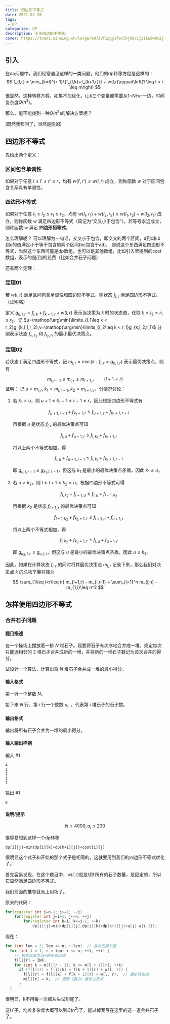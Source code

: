 ```yaml
---
title: 四边形不等式
date: 2021-02-26
tags:
 - DP
categories: DP
description: 关于四边形不等式。
cover: https://tvax1.sinaimg.cn/large/0072Vf1pgy1foxlhj08c1j31kw0w0x2j.jpg
---
```

## 引入
在dp问题中，我们经常遇见这样的一类问题，他们的dp转移方程是这样的：
$$
f_{l,r} = \min_{k=l}^{r-1}\{f_{l,k}+f_{k+1,r}\} + w(l,r)\qquad\left(1 \leq l < r \leq n\right)
$$
很显然，这种转移方程，如果不加优化，i,j,k三个变量都需要从1~N`for`一边，时间复杂度$O(n^3)$。

那么，能不能找到一种$O(n^2)$的解决方案呢？

(既然我都问了，当然是能的)

## 四边形不等式

先给出两个定义：
### 区间包含单调性

如果对于任意 $l \leq l' \leq r' \leq r$，均有 $w(l',r') \leq w(l,r)$ 成立，则称函数 $w$ 对于区间包含关系具有单调性。
### 四边形不等式
如果对于任意 $l_1\leq l_2 \leq r_1 \leq r_2$，均有 $w(l_1,r_1)+w(l_2,r_2) \leq w(l_1,r_2) + w(l_2,r_1)$ 成立，则称函数 $w$ 满足四边形不等式（简记为“交叉小于包含”）。若等号永远成立，则称函数 $w$ 满足 **四边形恒等式**。

怎么理解呢？
可以理解为一句话，交叉小于包含，即交叉的两个区间，a到c和b到d的值满足小于等于包含的两个区间(bc包含于ad)，
则说这个东西满足四边形不等式，当然这个东西可能是dp数组，也可以是其他数组，比如引入里提到的cost数组，表示的是i到j的花费（比如合并石子问题）

还有两个定理：
### 定理01
若 $w(l, r)$ 满足区间包含单调性和四边形不等式，则状态 $f_{l,r}$ 满足四边形不等式。（证明略）

定义 $g_{k,l,r}=f_{l,k}+f_{k+1,r}+w(l,r)$ 表示当决策为 $k$ 时的状态值，任取 $l_1\leq l_2\leq r_1\leq r_2$，记 $u=\mathop{\arg\min}\limits_{l_1\leq k < r_2}g_{k,l_1,r_2},v=\mathop{\arg\min}\limits_{l_2\leq k < r_1}g_{k,l_2,r_1}$ 分别表示状态 $f_{l_1,r_2}$ 和 $f_{l_2,r_1}$ 的最小最优决策点。

### 定理02
若状态 $f$ 满足四边形不等式，记 $m_{l,r}=\min\{k:f_{l,r} = g_{k,l,r}\}$ 表示最优决策点，则有

$$
m_{l,r-1} \leq m_{l,r} \leq m_{l+1,r} \qquad (l + 1 < r)
$$
证明：
记 $u = m_{l,r},\ k_1=m_{l,r-1},\ k_2=m_{l+1,r}$，分情况讨论：

1.  若 $k_1>u$，则 $u+1 \leq k_1+1 \leq r-1 \leq r$，因此根据四边形不等式有

    $$
    f_{u+1,r-1} + f_{k_1+1,r} \leq f_{u+1,r} + f_{k_1+1,r-1}
    $$

    再根据 $u$ 是状态 $f_{l,r}$ 的最优决策点可知

    $$
    f_{l,u} + f_{u+1,r} \leq f_{l,k_1} + f_{k_1+1, r}
    $$

    将以上两个不等式相加，得

    $$
    f_{l,u} + f_{u+1,r-1} \leq f_{l,k_1}+f_{k_1+1,r-1}
    $$

    即 $g_{u,l,r-1} \leq g_{k_1,l,r-1}$，但这与 $k_1$ 是最小的最优决策点矛盾，因此 $k_1\leq u$。

2.  若 $u>k_2$，则 $l\leq l+1 \leq k_2\leq u$，根据四边形不等式可得

    $$
    f_{l,k_2} + f_{l+1,u} \leq f_{l,u} + f_{l+1, k_2}
    $$

    再根据 $k_2$ 是状态 $f_{l+1, r}$ 的最优决策点可知

    $$
    f_{l+1,k_2} + f_{k_2+1, r} \leq f_{l+1,u} + f_{u+1,r}
    $$

    将以上两个不等式相加，得

    $$
    f_{l,k_2}+f_{k_2+1,r} \leq f_{l,u} + f_{u+1,r}
    $$

    即 $g_{k_2,l,r} \leq g_{u,l,r}$，但这与 $u$ 是最小的最优决策点矛盾，因此 $u \leq k_2$。

因此，如果在计算状态 $f_{l,r}$ 的同时将其最优决策点 $m_{l,r}$ 记录下来，那么我们对决策点 $k$ 的总枚举量将降为

$$
\sum_{1\leq l<r\leq n} m_{l+1,r} - m_{l,r-1} = \sum_{i=1}^n m_{i,n} - m_{1,i}\leq n^2
$$

## 怎样使用四边形不等式

### 合并石子问题
#### 题目描述
在一个操场上摆放着一排 $N$ 堆石子。现要将石子有次序地合并成一堆。规定每次只能选相邻的 $2$ 堆石子合并成新的一堆，并将新的一堆石子数记为该次合并的得分。

试设计一个算法，计算出将 $N$ 堆石子合并成一堆的最小得分。

#### 输入格式
第一行一个整数 $N$。

接下来 $N$ 行，第 $i$ 行一个整数 $a_i$
​
 ，代表第 $i$ 堆石子的石子数。

#### 输出格式
输出将所有石子合并为一堆的最小得分。

#### 输入输出样例
输入 #1
```
4
1
1
1
1
```
输出 #1
```
8
```
#### 说明/提示
$$
N \leq 4000, a_i \leq 200
$$

很容易想到这样一个dp转移
```
dp[i][j]=min{dp[i][k]+dp[k+1][j]}+cost[i][j]
```
很明显这个式子和开始的那个式子是相同的，这就要用到我们的四边形不等式优化了。

首先容易发现，在这个题目中，$w(l,r)$就是$l到r$所有的石子数量，是固定的，所以它显然满足四边形不等式。

我们前面的推导就派上用场了。

原来的代码：

```c++
for(register int i=n-1; i>=1; --i)
	for(register int j=i+1; j<=n; ++j)
		for(register int k=i; k<=j-1; ++k)
			dp[i][j]=min(dp[i][j],dp[i][k]+dp[k+1][j]+a[j]-a[i-1]);
```

现在：
```c++
for (int len = 2; len <= n; ++len)  // 枚举区间长度
  for (int l = 1, r = len; r <= n; ++l, ++r) {
    // 枚举长度为len的所有区间
    f[l][r] = INF;
    for (int k = m[l][r - 1]; k <= m[l + 1][r]; ++k)
      if (f[l][r] > f[l][k] + f[k + 1][r] + w(l, r)) {
        f[l][r] = f[l][k] + f[k + 1][r] + w(l, r);  // 更新状态值
        m[l][r] = k;  // 更新（最小）最优决策点
      }
  }
```

很明显，k不用每一次都从头试到尾了。

这样子，均摊复杂度大概可以到$O(n^2)$了，能过掉我写在这里的这一道合并石子了。